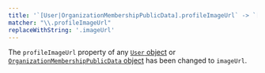 ```yaml
---
title: '`[User|OrganizationMembershipPublicData].profileImageUrl` -> `[User|OrganizationMembershipPublicData].imageUrl`'
matcher: "\\.profileImageUrl"
replaceWithString: '.imageUrl'
---
```


The `profileImageUrl` property of any [`User` object](https://clerk.com/docs/references/javascript/user/user#user) or [`OrganizationMembershipPublicData` object](https://github.com/clerk/javascript/blob/37f36e538d8879981f76f4a433066e057afb06de/packages/backend/src/api/resources/OrganizationMembership.ts#L31) has been changed to `imageUrl`.
